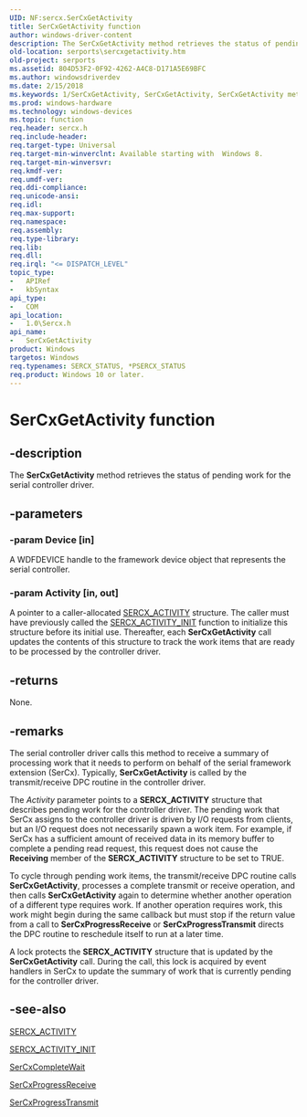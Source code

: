 ```yaml
---
UID: NF:sercx.SerCxGetActivity
title: SerCxGetActivity function
author: windows-driver-content
description: The SerCxGetActivity method retrieves the status of pending work for the serial controller driver.
old-location: serports\sercxgetactivity.htm
old-project: serports
ms.assetid: 804D53F2-0F92-4262-A4C8-D171A5E69BFC
ms.author: windowsdriverdev
ms.date: 2/15/2018
ms.keywords: 1/SerCxGetActivity, SerCxGetActivity, SerCxGetActivity method [Serial Ports], serports.sercxgetactivity
ms.prod: windows-hardware
ms.technology: windows-devices
ms.topic: function
req.header: sercx.h
req.include-header: 
req.target-type: Universal
req.target-min-winverclnt: Available starting with  Windows 8.
req.target-min-winversvr: 
req.kmdf-ver: 
req.umdf-ver: 
req.ddi-compliance: 
req.unicode-ansi: 
req.idl: 
req.max-support: 
req.namespace: 
req.assembly: 
req.type-library: 
req.lib: 
req.dll: 
req.irql: "<= DISPATCH_LEVEL"
topic_type:
-	APIRef
-	kbSyntax
api_type:
-	COM
api_location:
-	1.0\Sercx.h
api_name:
-	SerCxGetActivity
product: Windows
targetos: Windows
req.typenames: SERCX_STATUS, *PSERCX_STATUS
req.product: Windows 10 or later.
---
```


# SerCxGetActivity function


## -description


The <b>SerCxGetActivity</b> method retrieves the status of pending work for the serial controller driver.


## -parameters




### -param Device [in]

A WDFDEVICE handle to the framework device object that represents the serial controller.


### -param Activity [in, out]

A pointer to a caller-allocated <a href="https://msdn.microsoft.com/library/windows/hardware/hh439527">SERCX_ACTIVITY</a> structure. The caller must have previously called the <a href="https://msdn.microsoft.com/library/windows/hardware/hh439532">SERCX_ACTIVITY_INIT</a> function to initialize this structure before its initial use. Thereafter, each <b>SerCxGetActivity</b> call updates the contents of this structure to track the work items that are ready to be processed by the controller driver.


## -returns



None.




## -remarks



The serial controller driver calls this method to receive a summary of processing work that it needs to perform on behalf of the serial framework extension (SerCx). Typically, <b>SerCxGetActivity</b> is called by the transmit/receive DPC routine in the controller driver.

The <i>Activity</i> parameter points to a <b>SERCX_ACTIVITY</b> structure that describes pending work for the controller driver. The pending work that SerCx assigns to the controller driver is driven by I/O requests from clients, but an I/O request does not necessarily spawn a work item. For example, if SerCx has a sufficient amount of received data in its memory buffer to complete a pending read request, this request does not cause the <b>Receiving</b> member of the <b>SERCX_ACTIVITY</b> structure to be set to TRUE.

To cycle through pending work items, the transmit/receive DPC routine calls <b>SerCxGetActivity</b>, processes a complete transmit or receive operation, and then calls <b>SerCxGetActivity</b> again to determine whether another operation of a different type requires work. If another operation requires work, this work might begin during the same callback but must stop if the return value from a call to <b>SerCxProgressReceive</b> or <b>SerCxProgressTransmit</b> directs the DPC routine to reschedule itself to run at a later time.

A lock protects the <b>SERCX_ACTIVITY</b> structure that is updated by the <b>SerCxGetActivity</b> call. During the call, this lock is acquired by event handlers in SerCx to update the summary of work that is currently pending for the controller driver.




## -see-also




<a href="https://msdn.microsoft.com/library/windows/hardware/hh439527">SERCX_ACTIVITY</a>



<a href="https://msdn.microsoft.com/library/windows/hardware/hh439532">SERCX_ACTIVITY_INIT</a>



<a href="https://msdn.microsoft.com/library/windows/hardware/hh406677">SerCxCompleteWait</a>



<a href="https://msdn.microsoft.com/library/windows/hardware/hh406713">SerCxProgressReceive</a>



<a href="https://msdn.microsoft.com/library/windows/hardware/hh406715">SerCxProgressTransmit</a>
 

 

